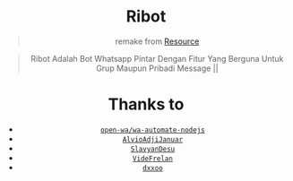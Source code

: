 <div align="center">

# Ribot
  
> remake from <a href="https://github.com/IndonesianDev/whatsapp-bot">Resource</a>

> Ribot Adalah Bot Whatsapp Pintar Dengan Fitur Yang Berguna Untuk Grup Maupun Pribadi Message ||

# Thanks to
* [`open-wa/wa-automate-nodejs`](https://github.com/open-wa/wa-automate-nodejs)
* [`AlvioAdjiJanuar`](https://github.com/AlvioAdjiJanuar)
* [`SlavyanDesu`](https://github.com/SlavyanDesu/BocchiBot)
* [`VideFrelan`](https://github.com/VideFrelan)
* [`dxxoo`](https://github.com/dxxoo)
